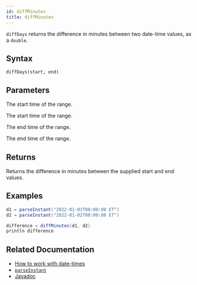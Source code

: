 ```yaml
---
id: diffMinutes
title: diffMinutes
---
```


`diffDays` returns the difference in minutes between two date-time values, as a `double`.

## Syntax

```
diffDays(start, end)
```

## Parameters

<ParamTable>
<Param name="start" type="Instant">

The start time of the range.

</Param>
<Param name="start" type="ZonedDateTime">

The start time of the range.

</Param>
<Param name="end" type="Instant">

The end time of the range.

</Param>
<Param name="end" type="ZonedDateTime">

The end time of the range.

</Param>
</ParamTable>

## Returns

Returns the difference in minutes between the supplied start and end values.

## Examples

```groovy order=null
d1 = parseInstant("2022-01-01T00:00:00 ET")
d2 = parseInstant("2022-01-02T00:00:00 ET")

difference = diffMinutes(d1, d2)
println difference
```

## Related Documentation

- [How to work with date-times](../../../how-to-guides/work-with-date-time.md)
- [`parseInstant`](./parseInstant.md)
- [Javadoc](<https://deephaven.io/core/javadoc/io/deephaven/time/DateTimeUtils.html#diffMinutes(java.time.Instant,java.time.Instant)>)
